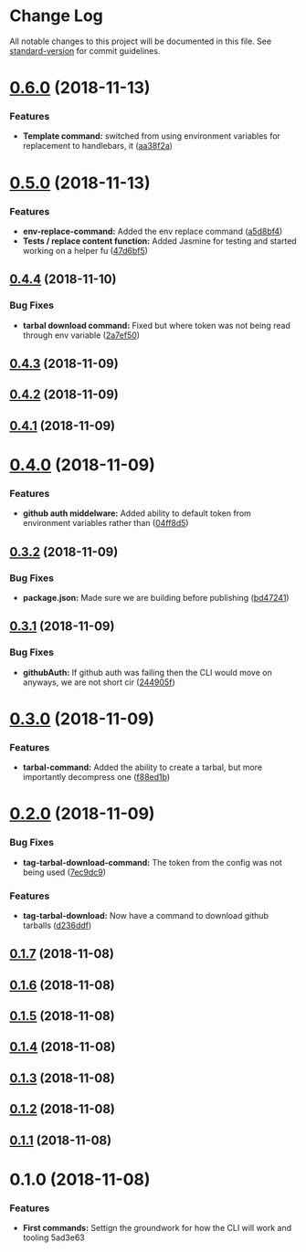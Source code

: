 # Change Log

All notable changes to this project will be documented in this file. See [standard-version](https://github.com/conventional-changelog/standard-version) for commit guidelines.

<a name="0.6.0"></a>
# [0.6.0](https://github.com/itmayziii/apostolos/compare/v0.5.0...v0.6.0) (2018-11-13)


### Features

* **Template command:** switched from using environment variables for replacement to handlebars, it ([aa38f2a](https://github.com/itmayziii/apostolos/commit/aa38f2a))



<a name="0.5.0"></a>
# [0.5.0](https://github.com/itmayziii/apostolos/compare/v0.4.4...v0.5.0) (2018-11-13)


### Features

* **env-replace-command:** Added the env replace command ([a5d8bf4](https://github.com/itmayziii/apostolos/commit/a5d8bf4))
* **Tests / replace content function:** Added Jasmine for testing and started working on a helper fu ([47d6bf5](https://github.com/itmayziii/apostolos/commit/47d6bf5))



<a name="0.4.4"></a>
## [0.4.4](https://github.com/itmayziii/apostolos/compare/v0.4.3...v0.4.4) (2018-11-10)


### Bug Fixes

* **tarbal download command:** Fixed but where token was not being read through env variable ([2a7ef50](https://github.com/itmayziii/apostolos/commit/2a7ef50))



<a name="0.4.3"></a>
## [0.4.3](https://github.com/itmayziii/apostolos/compare/v0.4.2...v0.4.3) (2018-11-09)



<a name="0.4.2"></a>
## [0.4.2](https://github.com/itmayziii/apostolos/compare/v0.4.1...v0.4.2) (2018-11-09)



<a name="0.4.1"></a>
## [0.4.1](https://github.com/itmayziii/apostolos/compare/v0.4.0...v0.4.1) (2018-11-09)



<a name="0.4.0"></a>
# [0.4.0](https://github.com/itmayziii/apostolos/compare/v0.3.2...v0.4.0) (2018-11-09)


### Features

* **github auth middelware:** Added ability to default token from environment variables rather than ([04ff8d5](https://github.com/itmayziii/apostolos/commit/04ff8d5))



<a name="0.3.2"></a>
## [0.3.2](https://github.com/itmayziii/apostolos/compare/v0.3.1...v0.3.2) (2018-11-09)


### Bug Fixes

* **package.json:** Made sure we are building before publishing ([bd47241](https://github.com/itmayziii/apostolos/commit/bd47241))



<a name="0.3.1"></a>
## [0.3.1](https://github.com/itmayziii/apostolos/compare/v0.3.0...v0.3.1) (2018-11-09)


### Bug Fixes

* **githubAuth:** If github auth was failing then the CLI would move on anyways, we are not short cir ([244905f](https://github.com/itmayziii/apostolos/commit/244905f))



<a name="0.3.0"></a>
# [0.3.0](https://github.com/itmayziii/apostolos/compare/v0.2.0...v0.3.0) (2018-11-09)


### Features

* **tarbal-command:** Added the ability to create a tarbal, but more importantly decompress one ([f88ed1b](https://github.com/itmayziii/apostolos/commit/f88ed1b))



<a name="0.2.0"></a>
# [0.2.0](https://github.com/itmayziii/apostolos/compare/v0.1.7...v0.2.0) (2018-11-09)


### Bug Fixes

* **tag-tarbal-download-command:** The token from the config was not being used ([7ec9dc9](https://github.com/itmayziii/apostolos/commit/7ec9dc9))


### Features

* **tag-tarbal-download:** Now have a command to download github tarballs ([d236ddf](https://github.com/itmayziii/apostolos/commit/d236ddf))



<a name="0.1.7"></a>
## [0.1.7](https://github.com/itmayziii/apostolos/compare/v0.1.6...v0.1.7) (2018-11-08)



<a name="0.1.6"></a>
## [0.1.6](https://github.com/itmayziii/apostolos/compare/v0.1.5...v0.1.6) (2018-11-08)



<a name="0.1.5"></a>
## [0.1.5](https://github.com/itmayziii/apostolos/compare/v0.1.4...v0.1.5) (2018-11-08)



<a name="0.1.4"></a>
## [0.1.4](https://github.com/itmayziii/apostolos/compare/v0.1.3...v0.1.4) (2018-11-08)



<a name="0.1.3"></a>
## [0.1.3](https://github.com/itmayziii/apostolos/compare/v0.1.2...v0.1.3) (2018-11-08)



<a name="0.1.2"></a>
## [0.1.2](https://github.com/itmayziii/apostolos/compare/v0.1.1...v0.1.2) (2018-11-08)



<a name="0.1.1"></a>
## [0.1.1](https://github.com/itmayziii/apostolos/compare/v0.1.0...v0.1.1) (2018-11-08)



<a name="0.1.0"></a>
# 0.1.0 (2018-11-08)


### Features

* **First commands:** Settign the groundwork for how the CLI will work and tooling 5ad3e63
